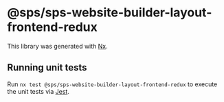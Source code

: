 # @sps/sps-website-builder-layout-frontend-redux

This library was generated with [Nx](https://nx.dev).

## Running unit tests

Run `nx test @sps/sps-website-builder-layout-frontend-redux` to execute the unit tests via [Jest](https://jestjs.io).
